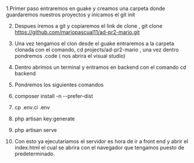 1.Primer paso entraremos en guake y creamos una carpeta donde guardaremos nuestros proyectos y inicamos el git init

2. Despues iremos a git y copiaremos el link de clone , git clone https://github.com/mariopascual11/ad-pr2-mario.git

3. Una vez tengamos el clon desde el guake entraremos a la carpeta clonada con el comando, cd projects/ad-pr2-mario , una vez dentro pondremos .code ( nos abrira el visual studio)

4. Dentro abrimos un terminal y entramos en backend con el comando cd backend

5. Pondremos los siguientes comandos

6. composer install -n --prefer-dist

7. cp .env.ci .env

8. php artisan key:generate

9. php artisan serve

10. Con esto ya ejecutariamos el servidor es hora de ir a front end y abrir el index.html el cual se abrira con el navegador que tengamos puesto de predeterminado.

